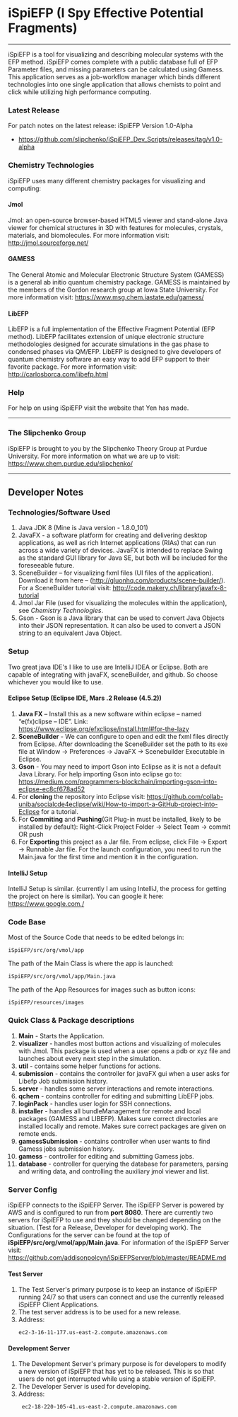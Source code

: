 # iSpiEFP (I Spy  Effective Potential Fragments)
___
iSpiEFP is a tool for visualizing and describing molecular systems with the EFP method. iSpiEFP comes complete with a public database full of EFP Parameter files, and missing parameters can be calculated using Gamess. 
This application serves as a job-workflow manager which binds different technologies into one single application that allows chemists to point and click while utilizing high performance computing. 

### Latest Release
For patch notes on the latest release: iSpiEFP Version 1.0-Alpha
 - https://github.com/slipchenko/iSpiEFP_Dev_Scripts/releases/tag/v1.0-alpha
 
### Chemistry Technologies
iSpiEFP uses many different chemistry packages for visualizing and computing:
#### Jmol
Jmol: an open-source browser-based HTML5 viewer and stand-alone Java viewer for chemical structures in 3D with features for molecules, crystals, materials, and biomolecules.
For more information visit: http://jmol.sourceforge.net/
#### GAMESS
The General Atomic and Molecular Electronic Structure System (GAMESS) is a general ab initio quantum chemistry package. GAMESS is maintained by the members of the Gordon research group at Iowa State University. For more information visit: https://www.msg.chem.iastate.edu/gamess/
#### LibEFP
LibEFP is a full implementation of the Effective Fragment Potential (EFP method). LibEFP facilitates extension of unique electronic structure methodologies designed for accurate simulations in the gas phase to condensed phases via QM/EFP. LibEFP is designed to give developers of quantum chemistry software an easy way to add EFP support to their favorite package. For more information visit: http://carlosborca.com/libefp.html

### Help
For help on using iSpiEFP visit the website that Yen has made. <sorry I am missing that right now>

---


### The Slipchenko Group
iSpiEFP is brought to you by the Slipchenko Theory Group at Purdue University. For more information on what we are up to visit: https://www.chem.purdue.edu/slipchenko/
___

## Developer Notes
### Technologies/Software Used
1. Java JDK 8 (Mine is Java version - 1.8.0_101)
2. JavaFX -  a software platform for creating and delivering desktop applications, as well as rich Internet applications (RIAs) that can run across a wide variety of devices. JavaFX is intended to replace Swing as the standard GUI library for Java SE, but both will be included for the foreseeable future.
3. SceneBuilder – for visualizing fxml files (UI files of the application). Download it from here – (http://gluonhq.com/products/scene-builder/). For a SceneBuilder tutorial visit: http://code.makery.ch/library/javafx-8-tutorial
4. Jmol Jar File (used for visualizing the molecules within the application), see *Chemistry Technologies*.
5. Gson - Gson is a Java library that can be used to convert Java Objects into their JSON representation. It can also be used to convert a JSON string to an equivalent Java Object.
### Setup
Two great java IDE's I like to use are IntelliJ IDEA or Eclipse. Both are capable of integrating with javaFX, sceneBuilder, and github. So choose whichever you would like to use.
#### Eclipse Setup (Eclipse IDE, Mars .2 Release (4.5.2))
1. **Java FX** – Install this as a new software within eclipse – named “e(fx)clipse – IDE”. Link: https://www.eclipse.org/efxclipse/install.html#for-the-lazy
2. **SceneBuilder**  - We can configure to open and edit the fxml files directly from Eclipse. After downloading the SceneBuilder set the path to its exe file at Window -> Preferences -> JavaFX -> Scenebuilder Executable in Eclipse.
3. **Gson** - You may need to import Gson into Eclipse as it is not a default Java Library. For help importing Gson into eclipse go to: https://medium.com/programmers-blockchain/importing-gson-into-eclipse-ec8cf678ad52
4. For **cloning** the repository into Eclipse visit: https://github.com/collab-uniba/socialcde4eclipse/wiki/How-to-import-a-GitHub-project-into-Eclipse for a tutorial.
5. For **Commiting** and **Pushing**(Git Plug-in must be installed, likely to be installed by default):
Right-Click Project Folder -> Select Team -> commit OR push
6. For __Exporting__ this project as a Jar file. From eclipse, click File -> Export -> Runnable Jar file. For the launch configuration, you need to run the Main.java for the first time and mention it in the configuration.
#### IntelliJ Setup
IntelliJ Setup is similar. (currently I am using IntelliJ, the process for getting the project on here is similar). You can google it here: https://www.google.com./
### Code Base
Most of the Source Code that needs to be edited belongs in:
```
iSpiEFP/src/org/vmol/app
```
The path of the Main Class is where the app is launched:
```
iSpiEFP/src/org/vmol/app/Main.java
```
The path of the App Resources for images such as button icons:
```
iSpiEFP/resources/images
```
### Quick Class & Package descriptions
1. **Main** - Starts the Application.
2. **visualizer** - handles most button actions and visualizing of molecules with Jmol. This package is used when a user opens a pdb or xyz file and launches about every next step in the simulation.
3. **util** - contains some helper functions for actions.
4. **submission** - contains the controller for javaFX gui when a user asks for Libefp Job submission history.
5. **server** - handles some server interactions and remote interactions.
6. **qchem** - contains controller for editing and submitting LibEFP jobs.
7. **loginPack** - handles user login for SSH connections.
8. **installer** - handles all bundleManagement for remote and local packages (GAMESS and LIBEFP). Makes sure correct directories are installed locally and remote. Makes sure correct packages are given on remote ends.
9. **gamessSubmission** - contains controller when user wants to find Gamess jobs submission history.
10. **gamess** - controller for editing and submitting Gamess jobs.
11. **database** - controller for querying the database for parameters, parsing and writing data, and controlling the auxiliary jmol viewer and list. 

### Server Config
iSpiEFP connects to the iSpiEFP Server. The iSpiEFP Server is powered by AWS and is configured to run from
__port 8080__. There are currently two servers for iSpiEFP to use and they should be changed depending on the situation. (Test for a Release, Developer for developing work). The Configurations for the server can be found at the top of __iSpiEFP/src/org/vmol/app/Main.java__. For information of the iSpiEFP Server visit: https://github.com/addisonpolcyn/iSpiEFPServer/blob/master/README.md
#### Test Server
1. The Test Server's primary purpose is to keep an instance of iSpiEFP running 24/7 so that users can connect and use the currently released iSpiEFP Client Applications.
2. The test server address is to be used for a new release. 
3. Address:
    ```
    ec2-3-16-11-177.us-east-2.compute.amazonaws.com
    ```
#### Development Server
1. The Development Server's primary purpose is for developers to modify a new version of iSpiEFP that has yet to be released. This is so that users do not get interrupted while using a stable version of iSpiEFP.
2. The Developer Server is used for developing.
3. Address:
    ```
     ec2-18-220-105-41.us-east-2.compute.amazonaws.com
    ```



